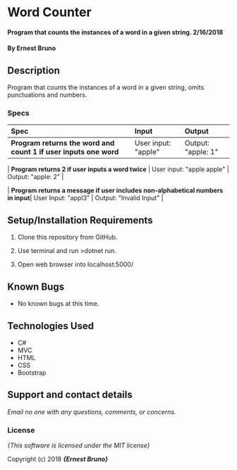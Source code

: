 # Word Counter

#### Program that counts the instances of a word in a given string. 2/16/2018

#### By **Ernest Bruno**

## Description

Program that counts the instances of a word in a given string, omits punctuations and numbers.


### Specs
| Spec | Input | Output |
| :-------------     | :------------- | :------------- |
| **Program returns the word and count 1 if user inputs one word**| User input: "apple" | Output: "apple: 1" |

| **Program returns 2 if user inputs a word twice** | User input: "apple apple" | Output: "apple: 2" |

| **Program returns a message if user includes non-alphabetical numbers in input**| User Input: "appl3" | Output: "Invalid Input" |


## Setup/Installation Requirements

1. Clone this repository from GitHub.

2. Use terminal and run >dotnet run.

3. Open web browser into localhost:5000/

## Known Bugs
* No known bugs at this time.

## Technologies Used
* C#
* MVC
* HTML
* CSS
* Bootstrap

## Support and contact details

_Email no one with any questions, comments, or concerns._

### License

*{This software is licensed under the MIT license}*

Copyright (c) 2018 **_{Ernest Bruno}_**
